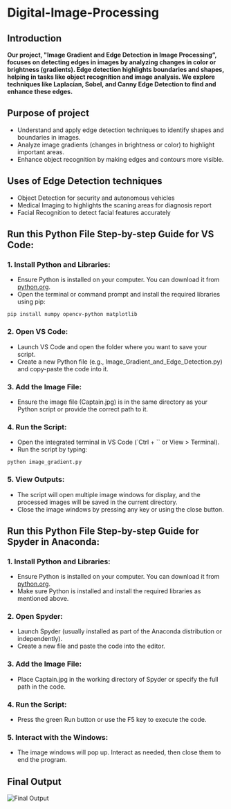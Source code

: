 # Digital-Image-Processing

## Introduction
**Our project, "Image Gradient and Edge Detection in Image Processing“, focuses on detecting edges in images by analyzing changes in color or brightness (gradients). Edge detection highlights boundaries and shapes, helping in tasks like object recognition and image analysis. We explore techniques like Laplacian, Sobel, and Canny Edge Detection to find and enhance these edges.**

## Purpose of project
- Understand and apply edge detection techniques to identify shapes and boundaries in images.
- Analyze image gradients (changes in brightness or color) to highlight important areas.
- Enhance object recognition by making edges and contours more visible.

## Uses of Edge Detection techniques
- Object Detection for security and autonomous vehicles
- Medical Imaging to highlights the scaning areas for diagnosis report
- Facial Recognition to detect facial features accurately

## Run this Python File Step-by-step Guide for VS Code:
### 1. Install Python and Libraries:
- Ensure Python is installed on your computer. You can download it from [python.org](https://www.python.org/).
- Open the terminal or command prompt and install the required libraries using pip:
```
pip install numpy opencv-python matplotlib
```

### 2. Open VS Code:
- Launch VS Code and open the folder where you want to save your script.
- Create a new Python file (e.g., Image_Gradient_and_Edge_Detection.py) and copy-paste the code into it.

### 3. Add the Image File:
- Ensure the image file (Captain.jpg) is in the same directory as your Python script or provide the correct path to it.

### 4. Run the Script:
- Open the integrated terminal in VS Code (`Ctrl + `` or View > Terminal).
- Run the script by typing:
```
python image_gradient.py
```

### 5. View Outputs:
- The script will open multiple image windows for display, and the processed images will be saved in the current directory.
- Close the image windows by pressing any key or using the close button.


## Run this Python File Step-by-step Guide for Spyder in Anaconda:
### 1. Install Python and Libraries:
- Ensure Python is installed on your computer. You can download it from [python.org](https://www.python.org/).
- Make sure Python is installed and install the required libraries as mentioned above.

### 2. Open Spyder:
- Launch Spyder (usually installed as part of the Anaconda distribution or independently).
- Create a new file and paste the code into the editor.

### 3. Add the Image File:
- Place Captain.jpg in the working directory of Spyder or specify the full path in the code.

### 4. Run the Script:
- Press the green Run button or use the F5 key to execute the code.

### 5. Interact with the Windows:
- The image windows will pop up. Interact as needed, then close them to end the program.

## Final Output 
![Final Output](https://github.com/user-attachments/assets/9d6f38a3-1025-49a7-954d-3336b0f3dede)



